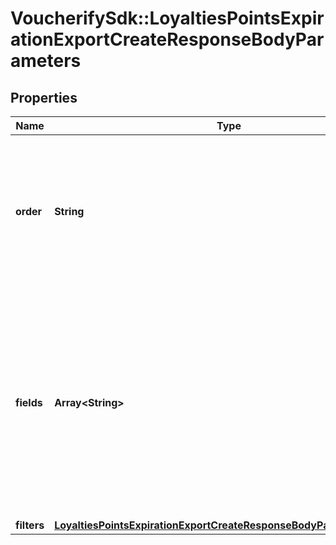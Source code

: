 # VoucherifySdk::LoyaltiesPointsExpirationExportCreateResponseBodyParameters

## Properties

| Name | Type | Description | Notes |
| ---- | ---- | ----------- | ----- |
| **order** | **String** | How the export is filtered, where the dash &#x60;-&#x60; preceding a sorting option means sorting in a descending order. | [optional] |
| **fields** | **Array&lt;String&gt;** | Array of strings containing the data that was exported. These fields define the headers in the CSV file.    The array can be a combination of any of the following available fields:    | **Field** | **Definition** | **Example Export** | |:---|:---|:---| | id | Loyalty points bucket ID. | lopb_Wl1o3EjJIHSNjvO5BDLy4z1n | | campaign_id | Campaign ID of the parent loyalty campaign. | camp_7s3uXI44aKfIk5IhmeOPr6ic | | voucher_id | Voucher ID of the parent loyalty card. | v_YLn0WVWXSXbUfDvxgrgUbtfJ3SQIY655 | | status | Status of the loyalty points bucket. | &#x60;ACTIVE&#x60; or &#x60;INACTIVE&#x60; | | expires_at | Timestamp in ISO 8601 format representing the date when the points expire. | 2022-06-30 | | points | Number of points. | 1000 | | [optional] |
| **filters** | [**LoyaltiesPointsExpirationExportCreateResponseBodyParametersFilters**](LoyaltiesPointsExpirationExportCreateResponseBodyParametersFilters.md) |  | [optional] |

